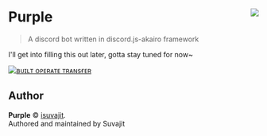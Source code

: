 # Purple <img src="https://cdn.discordapp.com/avatars/526971716711350273/df4891e105916a637d52d0014de03e76.webp" align="right">
> A discord bot written in discord.js-akairo framework

I'll get into filling this out later, gotta stay tuned for now~

[![ʙᴜɪʟᴛ ᴏᴘᴇʀᴀᴛᴇ ᴛʀᴀɴsғᴇʀ](https://discordapp.com/api/guilds/524672414261444623/embed.png?style=banner2)](https://discord.gg/PuGpC8W)

## Author

**Purple** © [isuvajit](https://github.com/isuvajit).  
Authored and maintained by Suvajit
